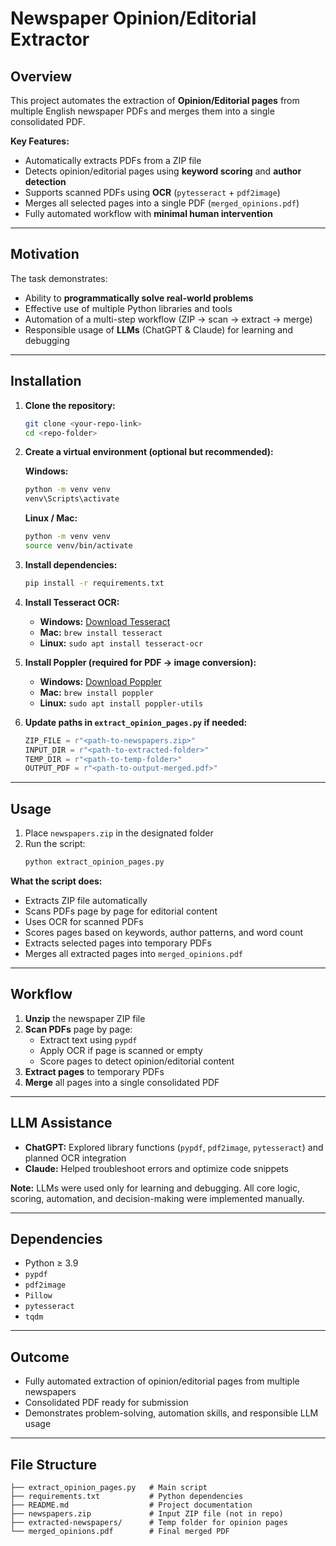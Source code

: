 # Newspaper Opinion/Editorial Extractor

## Overview

This project automates the extraction of **Opinion/Editorial pages** from multiple English newspaper PDFs and merges them into a single consolidated PDF.

**Key Features:**
- Automatically extracts PDFs from a ZIP file
- Detects opinion/editorial pages using **keyword scoring** and **author detection**
- Supports scanned PDFs using **OCR** (`pytesseract` + `pdf2image`)
- Merges all selected pages into a single PDF (`merged_opinions.pdf`)
- Fully automated workflow with **minimal human intervention**

---

## Motivation

The task demonstrates:
- Ability to **programmatically solve real-world problems**
- Effective use of multiple Python libraries and tools
- Automation of a multi-step workflow (ZIP → scan → extract → merge)
- Responsible usage of **LLMs** (ChatGPT & Claude) for learning and debugging

---

## Installation

1. **Clone the repository:**
   ```bash
   git clone <your-repo-link>
   cd <repo-folder>
   ```

2. **Create a virtual environment (optional but recommended):**
   
   **Windows:**
   ```bash
   python -m venv venv
   venv\Scripts\activate
   ```
   
   **Linux / Mac:**
   ```bash
   python -m venv venv
   source venv/bin/activate
   ```

3. **Install dependencies:**
   ```bash
   pip install -r requirements.txt
   ```

4. **Install Tesseract OCR:**
   - **Windows:** [Download Tesseract](https://github.com/UB-Mannheim/tesseract/wiki)
   - **Mac:** `brew install tesseract`
   - **Linux:** `sudo apt install tesseract-ocr`

5. **Install Poppler (required for PDF → image conversion):**
   - **Windows:** [Download Poppler](https://poppler.freedesktop.org/)
   - **Mac:** `brew install poppler`
   - **Linux:** `sudo apt install poppler-utils`

6. **Update paths in `extract_opinion_pages.py` if needed:**
   ```python
   ZIP_FILE = r"<path-to-newspapers.zip>"
   INPUT_DIR = r"<path-to-extracted-folder>"
   TEMP_DIR = r"<path-to-temp-folder>"
   OUTPUT_PDF = r"<path-to-output-merged.pdf>"
   ```

---

## Usage

1. Place `newspapers.zip` in the designated folder
2. Run the script:
   ```bash
   python extract_opinion_pages.py
   ```

**What the script does:**
- Extracts ZIP file automatically
- Scans PDFs page by page for editorial content
- Uses OCR for scanned PDFs
- Scores pages based on keywords, author patterns, and word count
- Extracts selected pages into temporary PDFs
- Merges all extracted pages into `merged_opinions.pdf`

---

## Workflow

1. **Unzip** the newspaper ZIP file
2. **Scan PDFs** page by page:
   - Extract text using `pypdf`
   - Apply OCR if page is scanned or empty
   - Score pages to detect opinion/editorial content
3. **Extract pages** to temporary PDFs
4. **Merge** all pages into a single consolidated PDF

---

## LLM Assistance

- **ChatGPT:** Explored library functions (`pypdf`, `pdf2image`, `pytesseract`) and planned OCR integration
- **Claude:** Helped troubleshoot errors and optimize code snippets

**Note:** LLMs were used only for learning and debugging. All core logic, scoring, automation, and decision-making were implemented manually.

---

## Dependencies

- Python ≥ 3.9
- `pypdf`
- `pdf2image`
- `Pillow`
- `pytesseract`
- `tqdm`

---

## Outcome

- Fully automated extraction of opinion/editorial pages from multiple newspapers
- Consolidated PDF ready for submission
- Demonstrates problem-solving, automation skills, and responsible LLM usage

---

## File Structure

```
├── extract_opinion_pages.py   # Main script
├── requirements.txt           # Python dependencies
├── README.md                  # Project documentation
├── newspapers.zip             # Input ZIP file (not in repo)
├── extracted-newspapers/      # Temp folder for opinion pages
└── merged_opinions.pdf        # Final merged PDF
```
